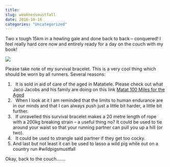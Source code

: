 ```yaml
---
title: 
slug: weaknessmustfall
date: 2016-10-16
categories: "Uncategorized"
---
```


<p>Two x tough 15km in a howling gale and done back to back – conquered! I feel really hard core now and entirely ready for a day on the couch with my book!</p>
<p><img src="https://res.cloudinary.com/dy6grlu8z/image/upload/v1558841779/qcpbvwii8d0bh7f5h2ne.jpg"/></p>
<p>Please take note of my survival bracelet. This is a very cool thing which should be worn by all runners. Several reasons:</p>
<ol>
<li>  It is sold in aid of care of the aged in Matatiele. Please check out what Jaco Jacobs and his family are doing on this link <a href="https://www.facebook.com/Matat100/?fref=ts">Matat 100 Miles for the Aged</a></li>
<li>  When I look at it I am reminded that the limits to human endurance are in our minds and that I can always push just a little bit harder, a little bit further.</li>
<li>  If unravelled this survival bracelet makes a 20 metre length of rope with a 200kg breaking strain – a useful thing no? It could be used to tie around your waist so that your running partner can pull you up a hill (or two).</li>
<li>  It could be used to strangle said partner if they get too cocky.</li>
<li>And last but not least it can be used to lasso a wild pig while out on a country run #wildpigsmustfall</li>
</ol>
<p>Okay, back to the couch…….</p>
<p> </p>
<p> </p>


